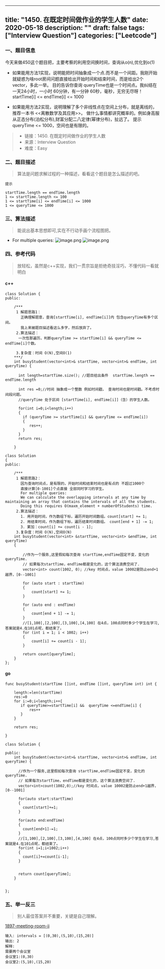 
---
title: "1450. 在既定时间做作业的学生人数"
date: 2020-05-18
description: ""
draft: false
tags: ["Interview Question"]
categories: ["Leetcode"]
---

### 一、**题目信息**
今天来做450这个题目把，主要考察的利用空间换时间，查询从o(n),优化到o(1)

- 如果能用方法1实现，说明能把时间抽象成一个点.而不是一个间距。我刚开始就疑惑为啥root房间问题直接给出开始时间和结束时间，而是给出2个vector，多此一举。
  目的告诉你查询 queryTime也是一个时间点。我纠结在一天24小时，一小时 60分钟，有一分钟 60秒，毫秒，无穷无尽呀！
  startTime[i] <= endTime[i] <= 1000

- 如果能用方法2实现，说明理解了多个非线性点在空间上分布，就是离线的，推荐一本书 <<离散数学及其应用>>。
 做什么事情都讲究概率的。例如身高服从正态分布(泊松分布),财富分配二八定律(幂律分布)，扯远了。
 提示 queryTime <= 1000，空间也是有限的。



> - 链接：1450. 在既定时间做作业的学生人数
> - 来源：Interview Question
> - 难度：Easy

### 二、**题目描述**
> 算法是问题求解过程的一种描述，看看这个题目是怎么描述的吧。



~~~
提示

startTime.length == endTime.length
1 <= startTime.length <= 100
1 <= startTime[i] <= endTime[i] <= 1000
1 <= queryTime <= 1000
~~~

### 三、**算法描述**
> 能说出基本思想即可,实在不行动手画个流程图把。

- For multiple queries:
![image.png](https://i.loli.net/2020/05/18/oq2kJ9RGrIPlOh1.png)
![image.png](https://i.loli.net/2020/05/18/dUHwi573BJTD6F1.png)

### 四、**参考代码**
> 放轻松，虽然是c++实现，我们一贯宗旨是拒绝奇技淫巧，不懂代码一看就明白

#### c++
~~~
class Solution {
public:

    /***
     1 解题思路1：
       正确理解题意，查询[startTime[i], endTime[i]]内 包含queryTime有多个区间。
       我上来被题目描述看这么多字，然后放弃了。
     2.算法描述：
      一次性那遍历，判断queryTime >= startTime[i] && queryTime <= endTime[i]个数。

     3.复杂度：时间 O(N),空间O(1)
    ***/
    int busyStudent(vector<int>& startTime, vector<int>& endTime, int queryTime) {
      
      int length=startTime.size(); //题目给出条件  startTime.length == endTime.length
      
      int res =0;//时间 抽象成一个整数 例如时间戳， 查询时间也是时间戳。不考虑时间段问题。
      //queryTime 处于区间 [startTime[i], endTime[i]]（含）的学生人数。

      for(int i=0;i<length;i++)
      {
        if (queryTime >= startTime[i] && queryTime <= endTime[i])
        {
           res++;
        }
      }
      return res;

    }
~~~

~~~
class Solution
{
public:

    /***
     1 解题思路2：
       因为查询时间点，是有限的，开始时间和结束时间也是有点的 不超过1000个
       直接计算[0-1001]个点直接 全部同时学习的学生。
       For multiple queries:
       We can calculate the overlapping intervals at any time by maintaining an array that contains the intervals of all the students. 
       Doing this requires O(maxm_element + numberOfStudents) time.
     2.算法描述：
       1. 用开始时间，作为数组下标，遍历开始时间数组。count[start] += 1;
       2. 用结束时间，作为数组下标，遍历结束时间数组。 count[end + 1] -= 1;
       3. 累加：count[i] += count[i - 1];
     3.复杂度：时间 O(N),空间O(N)
    int busyStudent(vector<int> &startTime, vector<int> &endTime, int queryTime)
    {

        //作为一个服务,这里假如每次查询 startTime,endTime固定不变，变化的queryTime.
        // 如果每次startTime，endTime都是变化的，这个算法浪费空间了.
        vector<int> count(1002, 0); //key 时间点，value 10002是防止end+1越界，[0--1001]

        for (auto start : startTime)
        {
            count[start] += 1;
        }

        for (auto end : endTime)
        {
            count[end + 1] -= 1;
        }
        //[1,100],[2,100],[3,100],[4,100] 在4点，100点同时多少个学生在学习,答案就是4.在101点呢，都结束了。
        for (int i = 1; i < 1002; i++)
        {
            count[i] += count[i - 1];
        }

        return count[queryTime];
    }
};
~~~
#### go
~~~
func busyStudent(startTime []int, endTime []int, queryTime int) int {
 
    length:=len(startTime)
    res:=0
    for i:=0;i<length;i++{
       if queryTime>=startTime[i] &&  queryTime <=endTime[i] {
           res++
       }
    }

    return res;

}
~~~
~~~
class Solution {

public:
    int busyStudent(vector<int>& startTime, vector<int>& endTime, int queryTime) {
      
      //作为一个服务,这里假如每次查询 startTime,endTime固定不变，变化的queryTime.
      // 如果每次startTime，endTime都是变化的，这个算法浪费空间了.
      vector<int>count(1002,0);//key 时间点，value 10002是防止end+1越界，[0--1001]

      for(auto start:startTime)
      {
        count[start]+=1;
      }

      for(auto end:endTime)
      {
        count[end+1]-=1;
      }
      //[1,100],[2,100],[3,100],[4,100] 在4点，100点同时多少个学生在学习,答案就是4.在101点呢，都结束了。
      for(int i=1;i<1002;i++)
      {
        count[i]+=count[i-1];
      }


      return count[queryTime];
    }

    
};

~~~

### 五、举一反三
> 别人最佳答案并不重要，关键是自己理解。


[1897-meeting-room-ii](https://www.lintcode.com/problem/meeting-rooms-ii/description)

~~~
输入: intervals = [(0,30),(5,10),(15,20)]
输出: 2
解释:
需要两个会议室
会议室1:(0,30)
会议室2:(5,10),(15,20)
~~~